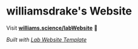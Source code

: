 
# williamsdrake's Website

Visit **[williams.science/labWebsite](https://williams.science/labWebsite)** 🚀

_Built with [Lab Website Template](https://greene-lab.gitbook.io/lab-website-template-docs)_

